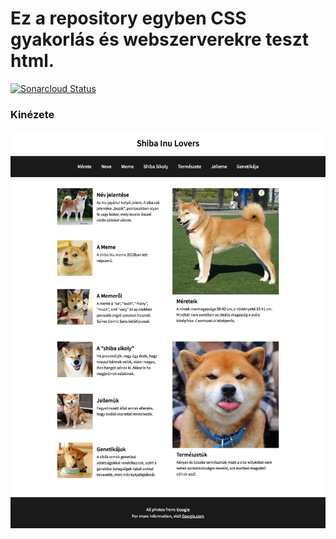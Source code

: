 # Ez a repository egyben CSS gyakorlás és webszerverekre teszt html.

[![Sonarcloud Status](https://sonarcloud.io/api/project_badges/measure?project=NAndras95_shibainu-website&metric=alert_status)](https://sonarcloud.io/dashboard?id=NAndras95_shibainu-website)

### Kinézete
![Weboldal kinézete](https://github.com/NAndras95/shibainu-website/blob/master/images/website-screenshot.png)

